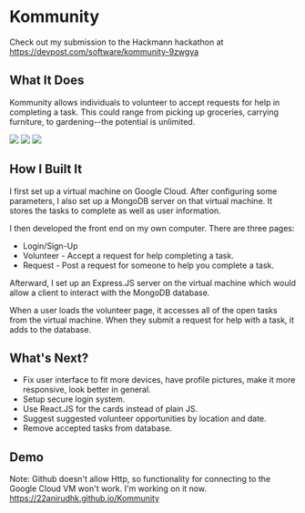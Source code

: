 # Kommunity
Check out my submission to the Hackmann hackathon at https://devpost.com/software/kommunity-9zwgya

## What It Does
Kommunity allows individuals to volunteer to accept requests for help in completing a task. This could range from picking up groceries, carrying furniture, to gardening--the potential is unlimited.

<img src = "https://github.com/22anirudhk/Kommunity/blob/master/Images/Landing.png">
<img src = "https://github.com/22anirudhk/Kommunity/blob/master/Images/Volunteer.png">
<img src = "https://github.com/22anirudhk/Kommunity/blob/master/Images/Request.png">

## How I Built It
I first set up a virtual machine on Google Cloud. After configuring some parameters, I also set up a MongoDB server on that virtual machine. It stores the tasks to complete as well as user information.

I then developed the front end on my own computer. There are three pages:

- Login/Sign-Up
- Volunteer - Accept a request for help completing a task.
- Request - Post a request for someone to help you complete a task.

Afterward, I set up an Express.JS server on the virtual machine which would allow a client to interact with the MongoDB database. 

When a user loads the volunteer page, it accesses all of the open tasks from the virtual machine. When they submit a request for help with a task, it adds to the database.

## What's Next?
- Fix user interface to fit more devices, have profile pictures, make it more responsive, look better in general.
- Setup secure login system.
- Use React.JS for the cards instead of plain JS.
- Suggest suggested volunteer opportunities by location and date.
- Remove accepted tasks from database.


## Demo
Note: Github doesn't allow Http, so functionality for connecting to the Google Cloud VM won't work. I'm working on it now.
https://22anirudhk.github.io/Kommunity
